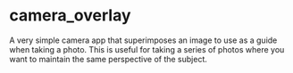 # camera_overlay

A very simple camera app that superimposes an image to use as a guide when taking a photo. This is useful for taking a series of photos where you want to maintain the same perspective of the subject.
